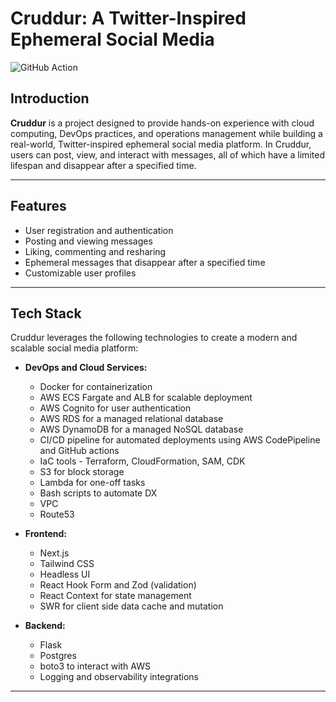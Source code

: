 # Cruddur: A Twitter-Inspired Ephemeral Social Media

![GitHub Action](https://github.com/annleefores/aws-bootcamp-cruddur-2023/actions/workflows/lambda_nextjs.yaml/badge.svg)


## Introduction

**Cruddur** is a project designed to provide hands-on experience with cloud computing, DevOps practices, and operations management while building a real-world, Twitter-inspired ephemeral social media platform. In Cruddur, users can post, view, and interact with messages, all of which have a limited lifespan and disappear after a specified time.

---

## Features

- User registration and authentication
- Posting and viewing messages
- Liking, commenting and resharing
- Ephemeral messages that disappear after a specified time
- Customizable user profiles

---

## Tech Stack

Cruddur leverages the following technologies to create a modern and scalable social media platform:

- **DevOps and Cloud Services:**
  - Docker for containerization
  - AWS ECS Fargate and ALB for scalable deployment
  - AWS Cognito for user authentication
  - AWS RDS for a managed relational database
  - AWS DynamoDB for a managed NoSQL database
  - CI/CD pipeline for automated deployments using AWS CodePipeline and GitHub actions
  - IaC tools - Terraform, CloudFormation, SAM, CDK
  - S3 for block storage
  - Lambda for one-off tasks
  - Bash scripts to automate DX
  - VPC
  - Route53

- **Frontend:**
  - Next.js
  - Tailwind CSS
  - Headless UI
  - React Hook Form and Zod (validation)
  - React Context for state management
  - SWR for client side data cache and mutation

- **Backend:**
  - Flask
  - Postgres
  - boto3 to interact with AWS
  - Logging and observability integrations



---


